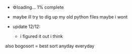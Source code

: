 - ⚙️loading... 1% complete
- maybe ill try to dig up my old python files maybe i wont

- update 12/12:
  - i figured it out i think

also bogosort = best sort anyday everyday
